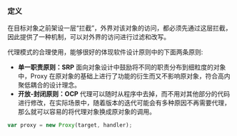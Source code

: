 ### 定义

在目标对象之前架设一层“拦截”，外界对该对象的访问，都必须先通过这层拦截，因此提供了一种机制，可以对外界的访问进行过滤和改写。

代理模式的合理使用，能够很好的体现软件设计原则中的下面两条原则:

* **单一职责原则：SRP**
  面向对象设计中鼓励将不同的职责分布到细粒度的对象中，Proxy 在原对象的基础上进行了功能的衍生而又不影响原对象，符合高内聚低耦合的设计理念。
* **开放-封闭原则：OCP**
  代理可以随时从程序中去掉，而不用对其他部分的代码进行修改，在实际场景中，随着版本的迭代可能会有多种原因不再需要代理，那么就可以容易的将代理对象换成原对象的调用。

```js
var proxy = new Proxy(target, handler);
```



